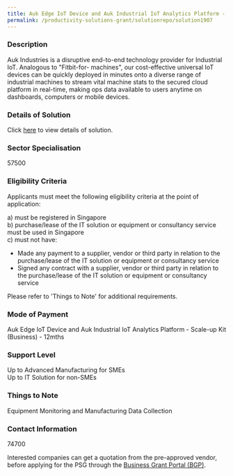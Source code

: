 ```yaml
---
title: Auk Edge IoT Device and Auk Industrial IoT Analytics Platform - Scale-up Kit (Business) - 12mths
permalink: /productivity-solutions-grant/solutionrepo/solution1907
---
```


### Description

Auk Industries is a disruptive end-to-end technology provider for Industrial IoT. Analogous to "Fitbit-for- machines", our cost-effective universal IoT devices can be quickly deployed in minutes onto a diverse range of industrial machines to stream vital machine stats to the secured cloud platform in real-time, making ops data available to users anytime on dashboards, computers or mobile devices.

### Details of Solution

Click <a href='AUK INDUSTRIES PTE. LTD.' target='_blank' rel='noopener'>here</a> to view details of solution.

### Sector Specialisation

 57500 

### Eligibility Criteria

Applicants must meet the following eligibility criteria at the point of application:

a) must be registered in Singapore <br>
b) purchase/lease of the IT solution or equipment or consultancy service must be used in Singapore <br>
c) must not have:
- Made any payment to a supplier, vendor or third party in relation to the purchase/lease of the IT solution or equipment or consultancy service
- Signed any contract with a supplier, vendor or third party in relation to the purchase/lease of the IT solution or equipment or consultancy service

Please refer to 'Things to Note' for additional requirements.

### Mode of Payment
Auk Edge IoT Device and Auk Industrial IoT Analytics Platform - Scale-up Kit (Business) - 12mths

### Support Level
Up to Advanced Manufacturing for SMEs <br>
Up to IT Solution for non-SMEs

### Things to Note
Equipment Monitoring and Manufacturing Data Collection

### Contact Information
74700

Interested companies can get a quotation from the pre-approved vendor, before applying for the PSG through the <a target='_blank' rel='noopener' href='https://www.businessgrants.gov.sg/'>Business Grant Portal (BGP)</a>.
